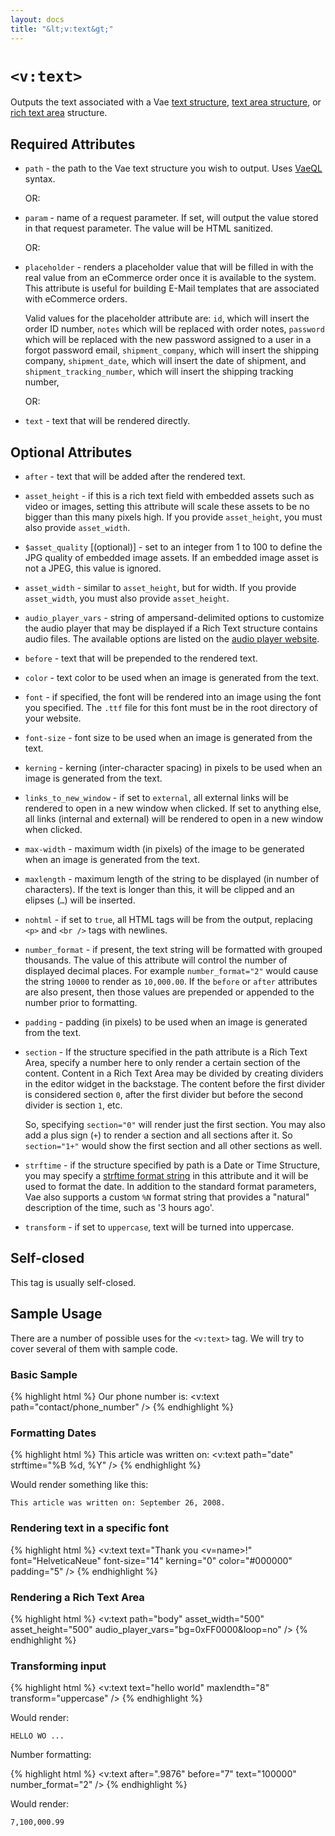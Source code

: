 ```yaml
---
layout: docs
title: "&lt;v:text&gt;"
---
```


# `<v:text>`

Outputs the text associated with a Vae [text
structure](/structure.text/), [text area structure](/structure.textarea/),
or [rich text area](/structure.richtext/) structure.

## Required Attributes

-   `path` - the path to the Vae text structure you wish to output. Uses
    [VaeQL](/vaeql/) syntax.

    OR:

-   `param` - name of a request parameter. If set, will output the value
    stored in that request parameter. The value will be HTML sanitized.

    OR:

-   `placeholder` - renders a placeholder value that will be filled in
    with the real value from an eCommerce order once it is available to
    the system. This attribute is useful for building E-Mail templates
    that are associated with eCommerce orders.

    Valid values for the placeholder attribute are: `id`, which will
    insert the order ID number, `notes` which will be replaced with
    order notes, `password` which will be replaced with the new password
    assigned to a user in a forgot password email, `shipment_company`,
    which will insert the shipping company, `shipment_date`, which will
    insert the date of shipment, and `shipment_tracking_number`, which
    will insert the shipping tracking number,

    OR:

-   `text` - text that will be rendered directly.

## Optional Attributes

-   `after` - text that will be added after the rendered text.

-   `asset_height` - if this is a rich text field with embedded assets
    such as video or images, setting this attribute will scale these
    assets to be no bigger than this many pixels high. If you provide
    `asset_height`, you must also provide `asset_width`.

-   `$asset_quality` \[(optional)\] - set to an integer from 1 to 100 to
    define the JPG quality of embedded image assets. If an embedded
    image asset is not a JPEG, this value is ignored.

-   `asset_width` - similar to `asset_height`, but for width. If you
    provide `asset_width`, you must also provide `asset_height`.

-   `audio_player_vars` - string of ampersand-delimited options to
    customize the audio player that may be displayed if a Rich Text
    structure contains audio files. The available options are listed on
    the [audio player
    website](http://www.macloo.com/examples/audio_player/options.html).

-   `before` - text that will be prepended to the rendered text.

-   `color` - text color to be used when an image is generated from
    the text.

-   `font` - if specified, the font will be rendered into an image using
    the font you specified. The `.ttf` file for this font must be in the
    root directory of your website.

-   `font-size` - font size to be used when an image is generated from
    the text.

-   `kerning` - kerning (inter-character spacing) in pixels to be used
    when an image is generated from the text.

-   `links_to_new_window` - if set to `external`, all external links
    will be rendered to open in a new window when clicked. If set to
    anything else, all links (internal and external) will be rendered to
    open in a new window when clicked.

-   `max-width` - maximum width (in pixels) of the image to be generated
    when an image is generated from the text.

-   `maxlength` - maximum length of the string to be displayed (in
    number of characters). If the text is longer than this, it will be
    clipped and an elipses (`…`) will be inserted.

-   `nohtml` - if set to `true`, all HTML tags will be from the output,
    replacing `<p>` and `<br />` tags with newlines.

-   `number_format` - if present, the text string will be formatted with
    grouped thousands. The value of this attribute will control the
    number of displayed decimal places. For example `number_format="2"`
    would cause the string `10000` to render as `10,000.00`. If the
    `before` or `after` attributes are also present, then those values
    are prepended or appended to the number prior to formatting.

-   `padding` - padding (in pixels) to be used when an image is
    generated from the text.

-   `section` - If the structure specified in the path attribute is a
    Rich Text Area, specify a number here to only render a certain
    section of the content. Content in a Rich Text Area may be divided
    by creating dividers in the editor widget in the backstage. The
    content before the first divider is considered section `0`, after
    the first divider but before the second divider is section `1`, etc.

    So, specifying `section="0"` will render just the first section. You
    may also add a plus sign (`+`) to render a section and all sections
    after it. So `section="1+"` would show the first section and all
    other sections as well.

-   `strftime` - if the structure specified by path is a Date or Time
    Structure, you may specify a [strftime format
    string](http://www.php.net/strftime) in this attribute and it will
    be used to format the date. In addition to the standard format
    parameters, Vae also supports a custom `%N` format string that
    provides a "natural" description of the time, such as '3 hours ago'.

-   `transform` - if set to `uppercase`, text will be turned
    into uppercase.

## Self-closed

This tag is usually self-closed.

## Sample Usage

There are a number of possible uses for the `<v:text>` tag. We will try
to cover several of them with sample code.

### Basic Sample

{% highlight html %}
Our phone number is: <v:text path="contact/phone_number" />
{% endhighlight %}

### Formatting Dates

{% highlight html %}
This article was written on: <v:text path="date" strftime="%B %d, %Y" />
{% endhighlight %}

Would render something like this:

    This article was written on: September 26, 2008.

### Rendering text in a specific font

{% highlight html %}
<v:text text="Thank you <v=name>!" font="HelveticaNeue" font-size="14" kerning="0" color="#000000" padding="5" />
{% endhighlight %}

### Rendering a Rich Text Area

{% highlight html %}
<v:text path="body" asset_width="500" asset_height="500" audio_player_vars="bg=0xFF0000&loop=no" />
{% endhighlight %}

### Transforming input

{% highlight html %}
<v:text text="hello world" maxlendth="8" transform="uppercase" />
{% endhighlight %}

Would render:

    HELLO WO ...

Number formatting:

{% highlight html %}
<v:text after=".9876" before="7" text="100000" number_format="2" />
{% endhighlight %}

Would render:

    7,100,000.99
